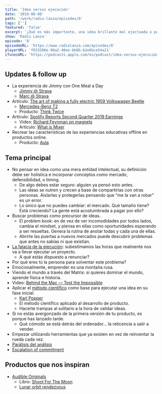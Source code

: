 ```yaml
---
title: 'Idea versus ejecución'
date: '2019-08-08'
path: '/work/radio-lanza/episodes/8'
tags: ['']
featured: 'false'
excerpt: '¿Qué es más importante, una idea brillante mal ejectuada o perfecta ejecución sobre una pobre idea? Si te obsesionas con una idea, corres el riesgo de retrasar el lanzamiento de tu producto. Sin embargo, descuidar la ejecución puede arruinar una gran idea. No te preocupes, en este capítulo te ayudamos a encontrar el balance entre idea y ejecución, en su justa medida.'
show: 'Radio Lanza'
episode: '8'
episodeURL: 'https://www.radiolanza.com/episodes/8'
playerURL: 'f653286e-98a2-48ee-bb8b-b2e6bce54a21'
iTunesURL: 'https://podcasts.apple.com/es/podcast/idea-versus-ejecución/id1468000755?i=1000446402433'
---
```


## Updates & follow up

- La experiencia de Jimmy con One Meal a Day
  - [Jimmy @ Strava](https://www.strava.com/athletes/11997003)
  - [Marc @ Strava](https://www.strava.com/athletes/1113999)
- Artículo: [The art of making a fully electric 1959 Volkswagen Beetle](https://www.theverge.com/2016/2/16/11006458/zelectric-vw-beetle-electric-1959-volkswagen-microbus-video)
  - [Mercedes-Benz T2](https://en.wikipedia.org/wiki/Mercedes-Benz_T2)
  - Producto: [Think Twice](http://thinktwice.me)
- Artículo: [Spotify Reports Second Quarter 2019 Earnings](https://newsroom.spotify.com/2019-07-31/spotify-reports-second-quarter-2019-earnings/)
  - Video: [Richard Feynman on magnets](https://www.youtube.com/watch?v=MO0r930Sn_8)
  - Artículo: [What is Mixer](https://www.theverge.com/2019/8/1/20750432/mixer-ninja-microsoft-twitch-youtube-streaming-fortnite)
- Recrear las características de las experiencias educativas offline en productos online.
  - Producto: [Aula](https://aula.education/)

## Tema principal

- No pensar en idea como una mera entidad intelectual, su definición debe ser holística e incorporar conceptos como mercado, defensibilidad, o timing.
  - De algo debes estar seguro: alguien ya pensó esto antes.
  - Las ideas se nutren y crecen a base de compartirlas con otras personas. Aislarlas y protegerlas pensando que "me la van a robar" es un error.
  - Lo único que no puedes cambiar: el mercado. Qué tamaño tiene? Está creciendo? La gente está acostumbrada a pagar por ello?
- Buscar problemas como precursor de ideas.
  - El problem book: en de vez de ver incomodidades por todos lados, cambia el mindset, y piensa en ellas como oportunidades esperando a ser resueltas. Genera la rutina de anotar todas y cada una de ellas.
  - Abrirte las puertas a nuevos mercados puede descubrir problemas que antes no sabías ni que existían.
- [La falacia de la ejecución](https://es.wikipedia.org/wiki/Falacia_de_la_planificación): subestimamos las horas que realmente nos va a llevar ejecutar un proyecto.
  - A qué estás dispuesto a renunciar?
- Por qué eres tú la persona para solventar este problema?
- Emocionalmente, emprender es una montaña rusa.
- Viendo el mundo a través del Matrix: si quieres dominar el mundo, aprende física e historia.
- Video: [Behind the Mac — Test the Impossible](https://youtu.be/qVwwkAJposE)
- Aplicar el [método científico](https://en.wikipedia.org/wiki/Scientific_method) como base para ejecutar una idea en su fase inicial.
  - [Karl Popper](https://en.wikipedia.org/wiki/Karl_Popper)
  - El método científico aplicado al desarrollo de producto.
  - Hacerte trampas al solitario a la hora de validar ideas.
- Si no estás avergonzado de la primera versión de tu producto, es porque has lanzado tarde.
  - Qué cómodo se está detrás del ordenador... la reticencia a salir a vender.
- Empezar utilizando herramientas que ya existen en vez de reinventar la rueda cada vez.
- [Parálisis del análisis](https://es.wikipedia.org/wiki/Parálisis_del_análisis)
- [Escalation of commitment](https://en.wikipedia.org/wiki/Escalation_of_commitment)

## Productos que nos inspiran

- [Audible Originals](https://www.audible.com/ep/audible-originals-member-benefit)
  - Libro: [Shoot For The Moon](https://www.amazon.com/dp/0316341789/)
  - [Lunar orbit rendezvous](https://en.wikipedia.org/wiki/Lunar_orbit_rendezvous)
